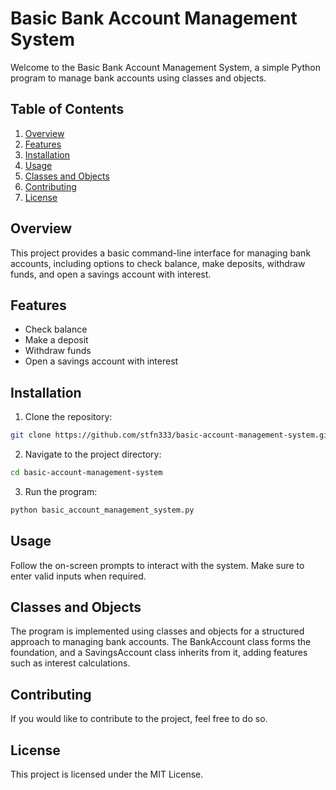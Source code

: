 # Basic Bank Account Management System

Welcome to the Basic Bank Account Management System, a simple Python program to manage bank accounts using classes and objects.

## Table of Contents

1. [Overview](#overview)
2. [Features](#features)
3. [Installation](#installation)
4. [Usage](#usage)
5. [Classes and Objects](#classes-and-objects)
6. [Contributing](#contributing)
7. [License](#license)

## Overview

This project provides a basic command-line interface for managing bank accounts, including options to check balance, make deposits, withdraw funds, and open a savings account with interest.

## Features

- Check balance
- Make a deposit
- Withdraw funds
- Open a savings account with interest

## Installation

1. Clone the repository:

```bash
git clone https://github.com/stfn333/basic-account-management-system.git
```
2. Navigate to the project directory:

```bash
cd basic-account-management-system
```

3. Run the program:

```bash
python basic_account_management_system.py
```

## Usage
Follow the on-screen prompts to interact with the system. Make sure to enter valid inputs when required.

## Classes and Objects
The program is implemented using classes and objects for a structured approach to managing bank accounts. The BankAccount class forms the foundation, and a SavingsAccount class inherits from it, adding features such as interest calculations.

## Contributing
If you would like to contribute to the project, feel free to do so.

## License
This project is licensed under the MIT License.
